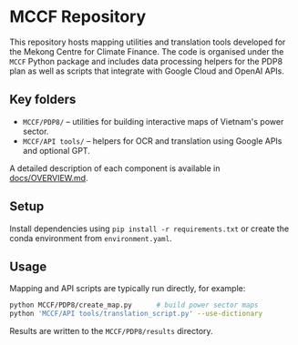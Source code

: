 # MCCF Repository

This repository hosts mapping utilities and translation tools developed for the Mekong Centre for Climate Finance. The code is organised under the `MCCF` Python package and includes data processing helpers for the PDP8 plan as well as scripts that integrate with Google Cloud and OpenAI APIs.

## Key folders

- `MCCF/PDP8/` – utilities for building interactive maps of Vietnam's power sector.
- `MCCF/API tools/` – helpers for OCR and translation using Google APIs and optional GPT.

A detailed description of each component is available in [docs/OVERVIEW.md](docs/OVERVIEW.md).

## Setup

Install dependencies using `pip install -r requirements.txt` or create the conda environment from `environment.yaml`.

## Usage

Mapping and API scripts are typically run directly, for example:

```bash
python MCCF/PDP8/create_map.py      # build power sector maps
python 'MCCF/API tools/translation_script.py' --use-dictionary
```

Results are written to the `MCCF/PDP8/results` directory.
